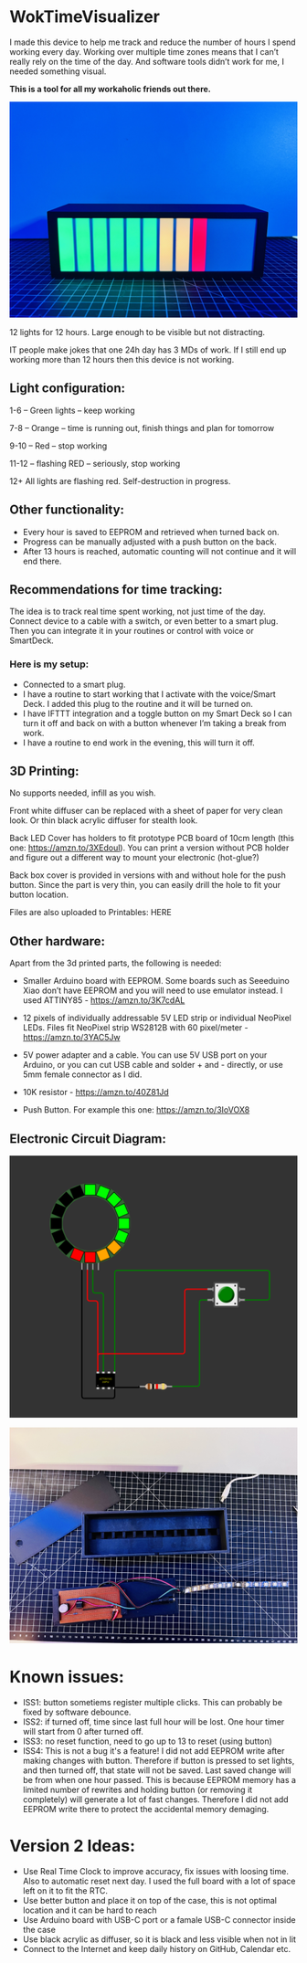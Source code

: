 # WokTimeVisualizer

I made this device to help me track and reduce the number of hours I spend working every day. Working over multiple time zones means that I can’t really rely on the time of the day. And software tools didn’t work for me, I needed something visual.

****This is a tool for all my workaholic friends out there.****

![Work Time Visualizer](IMG/front.jpg)


12 lights for 12 hours. Large enough to be visible but not distracting.

IT people make jokes that one 24h day has 3 MDs of work. If I still end up working more than 12 hours then this device is not working.

## Light configuration:

1-6 – Green lights – keep working

7-8 – Orange – time is running out, finish things and plan for tomorrow

9-10 – Red – stop working

11-12 – flashing RED – seriously, stop working

12+ All lights are flashing red. Self-destruction in progress.

## Other functionality:
-	Every hour is saved to EEPROM and retrieved when turned back on.
-	Progress can be manually adjusted with a push button on the back.
-   After 13 hours is reached, automatic counting will not continue and it will end there.


## Recommendations for time tracking:

The idea is to track real time spent working, not just time of the day. Connect device to a cable with a switch, or even better to a smart plug. Then you can integrate it in your routines or control with voice or SmartDeck.

### Here is my setup:
-	Connected to a smart plug.
-	I have a routine to start working that I activate with the voice/Smart Deck. I added this plug to the routine and it will be turned on.
-	I have IFTTT integration and a toggle button on my Smart Deck so I can turn it off and back on with a button whenever I’m taking a break from work.
-	I have a routine to end work in the evening, this will turn it off.


## 3D Printing:
No supports needed, infill as you wish.

Front white diffuser can be replaced with a sheet of paper for very clean look. Or thin black acrylic diffuser for stealth look.

Back LED Cover has holders to fit prototype  PCB board of 10cm length (this one: https://amzn.to/3XEdoul). You can print a version without PCB holder and figure out a different way to mount your electronic (hot-glue?) 

Back box cover is provided in versions with and without hole for the push button. Since the part is very thin, you can easily drill the hole to fit your button location.


Files are also uploaded to Printables: HERE

## Other hardware:
Apart from the 3d printed parts, the following is needed:
-	Smaller Arduino board with EEPROM. Some boards such as Seeeduino Xiao don’t have EEPROM and you will need to use emulator instead. I used ATTINY85 - https://amzn.to/3K7cdAL

-	12 pixels of individually addressable 5V LED strip or individual NeoPixel LEDs. Files fit NeoPixel strip WS2812B with 60 pixel/meter - https://amzn.to/3YAC5Jw

-	5V power adapter and a cable. You can use 5V USB port on your Arduino, or you can cut USB cable and solder + and - directly, or use 5mm female connector as I did.
-	10K resistor - https://amzn.to/40Z81Jd
-	Push Button. For example this one: https://amzn.to/3IoVOX8


## Electronic Circuit Diagram:

![Circuit Diagram](IMG/WorkTimeVisualizerCircuit.png)


![Inside Work Time Visualizer](IMG/inside2.jpg)

 
# Known issues:
* ISS1: button sometiems register multiple clicks. This can probably be fixed by software debounce.
* ISS2: if turned off, time since last full hour will be lost. One hour timer will start from 0 after turned off.
* ISS3: no reset function, need to go up to 13 to reset (using button)
* ISS4: This is not a bug it's a feature! I did not add EEPROM write after making changes with button. Therefore if button is pressed to set lights, and then turned off, that state will not be saved. Last saved change will be from when one hour passed. This is because EEPROM memory has a limited number of rewrites and holding button (or removing it completely) will generate a lot of fast changes. Therefore I did not add EEPROM write there to protect the accidental memory demaging.



# Version 2 Ideas:

* Use Real Time Clock to improve accuracy, fix issues with loosing time. Also to automatic reset next day. I used the full board with a lot of space left on it to fit the RTC.
* Use better button and place it on top of the case, this is not optimal location and it can be hard to reach
* Use Arduino board with USB-C port or a famale USB-C connector inside the case
* Use black acrylic as diffuser, so it is black and less visible when not in lit
* Connect to the Internet and keep daily history on GitHub, Calendar etc.